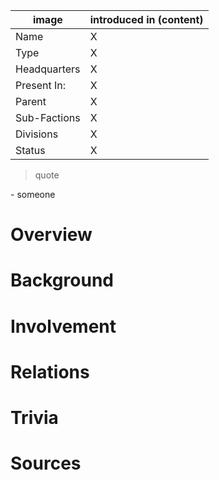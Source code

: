 image | introduced in (content)
-- | --
Name | X
Type | X
Headquarters | X
Present In: | X
Parent | X
Sub-Factions | X
Divisions | X
Status | X

> quote

\- someone

# Overview

# Background

# Involvement

# Relations

# Trivia

# Sources